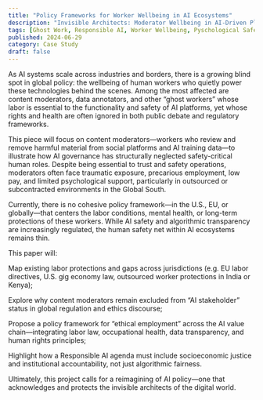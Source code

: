 ```yaml
---
title: "Policy Frameworks for Worker Wellbeing in AI Ecosystems"
description: "Invisible Architects: Moderator Wellbeing in AI-Driven Platforms"
tags: [Ghost Work, Responsible AI, Worker Wellbeing, Pyschological Safety]
published: 2024-06-29
category: Case Study
draft: false
---
```

As AI systems scale across industries and borders, there is a growing blind spot in global policy: the wellbeing of human workers who quietly power these technologies behind the scenes. Among the most affected are content moderators, data annotators, and other “ghost workers” whose labor is essential to the functionality and safety of AI platforms, yet whose rights and health are often ignored in both public debate and regulatory frameworks.

This piece will focus on content moderators—workers who review and remove harmful material from social platforms and AI training data—to illustrate how AI governance has structurally neglected safety-critical human roles. Despite being essential to trust and safety operations, moderators often face traumatic exposure, precarious employment, low pay, and limited psychological support, particularly in outsourced or subcontracted environments in the Global South.

Currently, there is no cohesive policy framework—in the U.S., EU, or globally—that centers the labor conditions, mental health, or long-term protections of these workers. While AI safety and algorithmic transparency are increasingly regulated, the human safety net within AI ecosystems remains thin.

This paper will:

Map existing labor protections and gaps across jurisdictions (e.g. EU labor directives, U.S. gig economy law, outsourced worker protections in India or Kenya);

Explore why content moderators remain excluded from “AI stakeholder” status in global regulation and ethics discourse;

Propose a policy framework for “ethical employment” across the AI value chain—integrating labor law, occupational health, data transparency, and human rights principles;

Highlight how a Responsible AI agenda must include socioeconomic justice and institutional accountability, not just algorithmic fairness.

Ultimately, this project calls for a reimagining of AI policy—one that acknowledges and protects the invisible architects of the digital world.